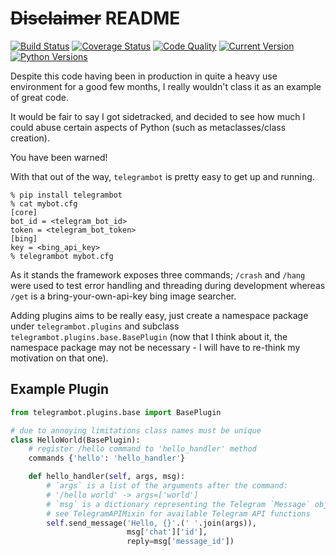 <strike>Disclaimer</strike> README
==================================

[![Build Status](https://img.shields.io/travis/wrboyce/telegrambot.svg)](https://travis-ci.org/wrboyce/telegrambot)
[![Coverage Status](https://img.shields.io/codecov/c/github/wrboyce/telegrambot.svg)](https://codecov.io/github/wrboyce/telegrambot)
[![Code Quality](https://img.shields.io/codacy/9f4cdfa263b149c0853fbb3a1ff22e4a.svg)](https://www.codacy.com/app/wrboyce/telegrambot)
[![Current Version](https://img.shields.io/pypi/v/telegrambot.svg)](https://pypi.python.org/pypi/telegrambot)
[![Python Versions](https://img.shields.io/pypi/pyversions/telegrambot.svg)](https://pypi.python.org/pypi/telegrambot)

Despite this code having been in production in quite a heavy use environment
for a good few months, I really wouldn't class it as an example of great code.

It would be fair to say I got sidetracked, and decided to see how much I could
abuse certain aspects of Python (such as metaclasses/class creation).

You have been warned!

With that out of the way, `telegrambot` is pretty easy to get up and running.

    % pip install telegrambot
    % cat mybot.cfg
    [core]
    bot_id = <telegram_bot_id>
    token = <telegram_bot_token>
    [bing]
    key = <bing_api_key>
    % telegrambot mybot.cfg


As it stands the framework exposes three commands; `/crash` and `/hang` were
used to test error handling and threading during development whereas `/get`
is a bring-your-own-api-key bing image searcher.

Adding plugins aims to be really easy, just create a namespace package under
`telegrambot.plugins` and subclass `telegrambot.plugins.base.BasePlugin`
(now that I think about it, the namespace package may not be necessary - I will
have to re-think my motivation on that one).

Example Plugin
--------------

```python
from telegrambot.plugins.base import BasePlugin

# due to annoying limitations class names must be unique
class HelloWorld(BasePlugin):
    # register /hello command to 'hello_handler' method
    commands {'hello': 'hello_handler'}

    def hello_handler(self, args, msg):
        # `args` is a list of the arguments after the command:
        # '/hello world' -> args=['world']
        # `msg` is a dictionary representing the Telegram `Message` object
        # see TelegramAPIMixin for available Telegram API functions
        self.send_message('Hello, {}'.(' '.join(args)),
                          msg['chat']['id'],
                          reply=msg['message_id'])
```
